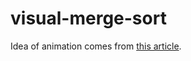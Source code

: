 # visual-merge-sort

Idea of animation comes from [this article](https://itnext.io/animating-list-reordering-with-react-hooks-aca5e7eeafba).
